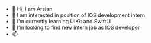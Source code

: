 - 👋 Hi, I am Arslan
- 👀 I am interested in position of IOS development intern
- 🌱 I’m currently learning UIKit and SwiftUI
- 💞️ I’m looking to find new intern job as IOS developer
- 📫 

<!---
21B030720/21B030720 is a ✨ special ✨ repository because its `README.md` (this file) appears on your GitHub profile.
You can click the Preview link to take a look at your changes.
--->

